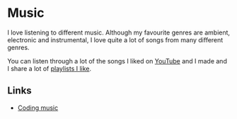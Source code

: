 # Music
I love listening to different music. Although my favourite genres are ambient, electronic and instrumental, I love quite a lot of songs from many different genres.

You can listen through a lot of the songs I liked on [YouTube](https://www.youtube.com/playlist?list=PL0nGxteCFLXYA1fsLmlWzY0Tyoo3c7tF-) and I made and I share a lot of [playlists I like](./music-playlists.md). 

## Links
- [Coding music](https://gist.github.com/staltz/99d70c8ae57bdc71a53b83e74a51d096)